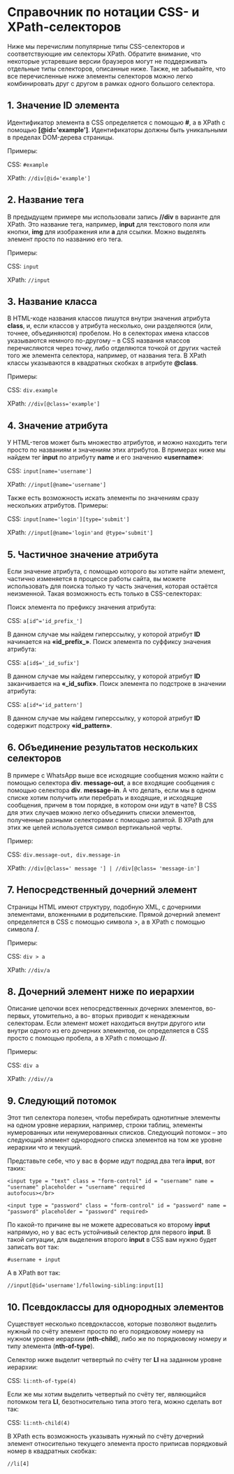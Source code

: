 # Справочник по нотации CSS- и XPath-селекторов

Ниже мы перечислим популярные типы CSS-селекторов и соответствующие им селекторы XPath. Обратите внимание, что некоторые устаревшие версии браузеров могут не поддерживать отдельные типы селекторов, описанные ниже. Также, не забывайте, что все перечисленные ниже элементы селекторов можно легко комбинировать друг с другом в рамках одного большого селектора.

## 1. Значение ID элемента <a href="#bookmark6" id="bookmark6"></a>

Идентификатор элемента в CSS определяется с помощью **#**, а в XPath с помощью **\[@id='example']**. Идентификаторы должны быть уникальными в пределах DOM-дерева страницы.

Примеры:

CSS: `#example`

XPath: `//div[@id='example']`

## 2. Название тега <a href="#bookmark7" id="bookmark7"></a>

В предыдущем примере мы использовали запись **//div** в варианте для XPath. Это название тега, например, **input** для текстового поля или кнопки, **img** для изображения или **a** для ссылки. Можно выделять элемент просто по названию его тега.

Примеры:

CSS: `input`&#x20;

XPath: `//input`

## 3. Название класса <a href="#bookmark8" id="bookmark8"></a>

В HTML-коде названия классов пишутся внутри значения атрибута **class**, и, если классов у атрибута несколько, они разделяются (или, точнее, объединяются) пробелом. Но в селекторах имена классов указываются немного по-другому – в CSS названия классов перечисляются через точку, либо отделяются точкой от других частей того же элемента селектора, например, от названия тега. В XPath классы указываются в квадратных скобках в атрибуте **@class**.

Примеры:

CSS: `div.example`

XPath: `//div[@class='example']`

## 4. Значение атрибута <a href="#bookmark9" id="bookmark9"></a>

У HTML-тегов может быть множество атрибутов, и можно находить теги просто по названиям и значениям этих атрибутов. В примерах ниже мы найдем тег **input** по атрибуту **name** и его значению **«username»**:

CSS: `input[name='username']`

XPath: `//input[@name='username']`

Также есть возможность искать элементы по значениям сразу нескольких атрибутов. Примеры:

CSS: `input[name='login'][type='submit']`

XPath: `//input[@name='login'and @type='submit']`

## 5. Частичное значение атрибута <a href="#bookmark10" id="bookmark10"></a>

Если значение атрибута, с помощью которого вы хотите найти элемент, частично изменяется в процессе работы сайта, вы можете использовать для поиска только ту часть значения, которая остаётся неизменной. Такая возможность есть только в CSS-селекторах:

Поиск элемента по префиксу значения атрибута:

CSS: `a[id^='id_prefix_']`

В данном случае мы найдем гиперссылку, у которой атрибут **ID** начинается на **«id\_prefix\_»**. Поиск элемента по суффиксу значения атрибута:

CSS: `a[id$='_id_sufix']`

В данном случае мы найдем гиперссылку, у которой атрибут **ID** заканчивается на **«\_id\_sufix»**. Поиск элемента по подстроке в значении атрибута:

CSS: `a[id*='id_pattern']`

В данном случае мы найдем гиперссылку, у которой атрибут **ID** содержит подстроку **«id\_pattern»**.

## 6. Объединение результатов нескольких селекторов <a href="#bookmark11" id="bookmark11"></a>

В примере с WhatsApp выше все исходящие сообщения можно найти с помощью селектора **div**. **message-out**, а все входящие сообщения с помощью селектора **div**. **message-in**. А что делать, если мы в одном списке хотим получить или перебрать и входящие, и исходящие сообщения, причем в том порядке, в котором они идут в чате? В CSS для этих случаев можно легко объединить списки элементов, полученные разными селекторами с помощью запятой. В XPath для этих же целей используется символ вертикальной черты.

Пример:

CSS: `div.message-out, div.message-in`

XPath: `//div[@class=' message '] | //div[@class= 'message-in']`

## 7. Непосредственный дочерний элемент <a href="#bookmark12" id="bookmark12"></a>

Страницы HTML имеют структуру, подобную XML, с дочерними элементами, вложенными в родительские. Прямой дочерний элемент определяется в CSS с помощью символа >, а в XPath с помощью символа **/**.

Примеры:

CSS: `div > a`&#x20;

XPath: `//div/a`

## 8. Дочерний элемент ниже по иерархии <a href="#bookmark13" id="bookmark13"></a>

Описание цепочки всех непосредственных дочерних элементов, во-первых, утомительно, а во- вторых приводит к ненадежным селекторам. Если элемент может находиться внутри другого или внутри одного из его дочерних элементов, он определяется в CSS просто с помощью пробела, а в XPath с помощью **//**.

Примеры:

CSS: `div a`&#x20;

XPath: `//div//a`

## 9. Следующий потомок <a href="#bookmark14" id="bookmark14"></a>

Этот тип селектора полезен, чтобы перебирать однотипные элементы на одном уровне иерархии, например, строки таблиц, элементы нумерованных или ненумерованных списков. Следующий потомок – это следующий элемент однородного списка элементов на том же уровне иерархии что и текущий.

Представьте себе, что у вас в форме идут подряд два тега **input**, вот таких:

`<input type = "text" class = "form-control" id = "username" name = "username" placeholder = "username" required                                                                                                                                                             autofocus></br>`

`<input type = "password" class = "form-control" id = "password" name = "password" placeholder = "password" required>`

По какой-то причине вы не можете адресоваться ко второму **input** напрямую, но у вас есть устойчивый селектор для первого **input**. В такой ситуации, для выделения второго **input** в CSS вам нужно будет записать вот так:

`#username + input`&#x20;

А в XPath вот так:

`//input[@id='username']/following-sibling:input[1]`

## 10. Псевдоклассы для однородных элементов <a href="#bookmark15" id="bookmark15"></a>

Существует несколько псевдоклассов, которые позволяют выделить нужный по счёту элемент просто по его порядковому номеру на нужном уровне иерархии (**nth-child**), либо же по порядковому номеру и типу элемента (**nth-of-type**).

Селектор ниже выделит четвертый по счёту тег **LI** на заданном уровне иерархии:&#x20;

CSS: `li:nth-of-type(4)`

Если же мы хотим выделить четвертый по счёту тег, являющийся потомком тега **LI**, безотносительно типа этого тега, можно сделать вот так:

CSS: `li:nth-child(4)`

В XPath есть возможность указывать нужный по счёту дочерний элемент относительно текущего элемента просто приписав порядковый номер в квадратных скобках:

`//li[4]`
